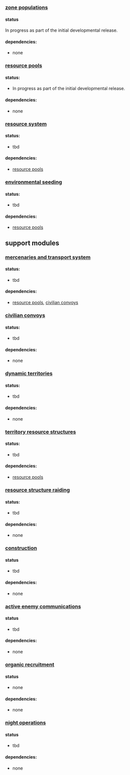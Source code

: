 ### [zone populations](#)
#### status
In progress as part of the initial developmental release.

#### dependencies:
* none


### [resource pools](#)
#### status:
* In progress as part of the initial developmental release.

#### dependencies:
* none


### [resource system](#)
#### status:
* tbd

#### dependencies:
* [resource pools](#)


### [environmental seeding](#)
#### status:
* tbd

#### dependencies:
* [resource pools](#)


## support modules
### [mercenaries and transport system](#)
#### status:
* tbd

#### dependencies:
* [resource pools](#), [civilian convoys](#)


### [civilian convoys](#)
#### status:
* tbd

#### dependencies:
* none


### [dynamic territories](#)
#### status:
* tbd

#### dependencies:
* none


### [territory resource structures](#)
#### status:
* tbd


#### dependencies:
* [resource pools](#)


### [resource structure raiding](#)
#### status:
* tbd

#### dependencies:
* none


### [construction](#)
#### status
* tbd

#### dependencies:
* none

### [active enemy communications](#)
#### status
* tbd

#### dependencies:
* none


### [organic recruitment](#)
#### status
* none

#### dependencies:
* none


### [night operations](#)
#### status
* tbd

#### dependencies:
* none
